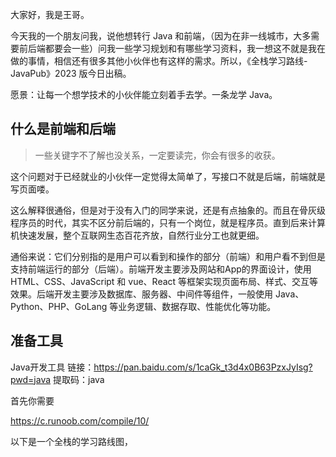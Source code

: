 <!--
 * @Author: rodert 731444260@qq.com
 * @Date: 2023-06-19 20:44:04
 * @LastEditors: your name
 * @LastEditTime: 2023-07-22 22:34:19
 * @FilePath: \code-route\docs\Java.md
 * @Description: 这是默认设置,请设置`customMade`, 打开koroFileHeader查看配置 进行设置: https://github.com/OBKoro1/koro1FileHeader/wiki/%E9%85%8D%E7%BD%AE
-->
大家好，我是王哥。

今天我的一个朋友问我，说他想转行 Java 和前端，（因为在非一线城市，大多需要前后端都要会一些）问我一些学习规划和有哪些学习资料，我一想这不就是我在做的事情，相信还有很多其他小伙伴也有这样的需求。所以，《全栈学习路线-JavaPub》2023 版今日出稿。

愿景：让每一个想学技术的小伙伴能立刻着手去学。一条龙学 Java。


## 什么是前端和后端

> 一些关键字不了解也没关系，一定要读完，你会有很多的收获。

这个问题对于已经就业的小伙伴一定觉得太简单了，写接口不就是后端，前端就是写页面喽。

这么解释很通俗，但是对于没有入门的同学来说，还是有点抽象的。而且在骨灰级程序员的时代，其实不区分前后端的，只有一个岗位，就是程序员。直到后来计算机快速发展，整个互联网生态百花齐放，自然行业分工也就更细。

通俗来说：它们分别指的是用户可以看到和操作的部分（前端）和用户看不到但是支持前端运行的部分（后端）。前端开发主要涉及网站和App的界面设计，使用 HTML、CSS、JavaScript 和 vue、React 等框架实现页面布局、样式、交互等效果。后端开发主要涉及数据库、服务器、中间件等组件，一般使用 Java、Python、PHP、GoLang 等业务逻辑、数据存取、性能优化等功能。


## 准备工具

Java开发工具
链接：https://pan.baidu.com/s/1caGk_t3d4x0B63PzxJyIsg?pwd=java 
提取码：java 


首先你需要

https://c.runoob.com/compile/10/

以下是一个全栈的学习路线图，





